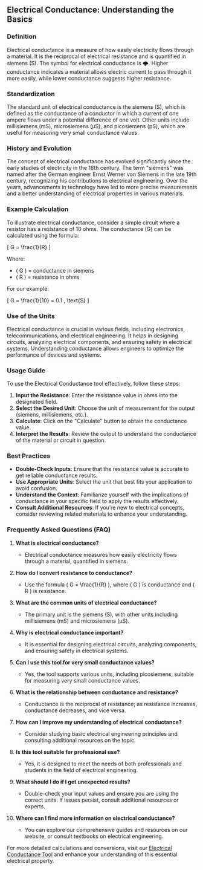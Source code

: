 ## Electrical Conductance: Understanding the Basics

### Definition
Electrical conductance is a measure of how easily electricity flows through a material. It is the reciprocal of electrical resistance and is quantified in siemens (S). The symbol for electrical conductance is 🌩️. Higher conductance indicates a material allows electric current to pass through it more easily, while lower conductance suggests higher resistance.

### Standardization
The standard unit of electrical conductance is the siemens (S), which is defined as the conductance of a conductor in which a current of one ampere flows under a potential difference of one volt. Other units include millisiemens (mS), microsiemens (µS), and picosiemens (pS), which are useful for measuring very small conductance values.

### History and Evolution
The concept of electrical conductance has evolved significantly since the early studies of electricity in the 18th century. The term "siemens" was named after the German engineer Ernst Werner von Siemens in the late 19th century, recognizing his contributions to electrical engineering. Over the years, advancements in technology have led to more precise measurements and a better understanding of electrical properties in various materials.

### Example Calculation
To illustrate electrical conductance, consider a simple circuit where a resistor has a resistance of 10 ohms. The conductance (G) can be calculated using the formula:

\[ G = \frac{1}{R} \]

Where:
- \( G \) = conductance in siemens
- \( R \) = resistance in ohms

For our example:

\[ G = \frac{1}{10} = 0.1 \, \text{S} \]

### Use of the Units
Electrical conductance is crucial in various fields, including electronics, telecommunications, and electrical engineering. It helps in designing circuits, analyzing electrical components, and ensuring safety in electrical systems. Understanding conductance allows engineers to optimize the performance of devices and systems.

### Usage Guide
To use the Electrical Conductance tool effectively, follow these steps:
1. **Input the Resistance**: Enter the resistance value in ohms into the designated field.
2. **Select the Desired Unit**: Choose the unit of measurement for the output (siemens, millisiemens, etc.).
3. **Calculate**: Click on the "Calculate" button to obtain the conductance value.
4. **Interpret the Results**: Review the output to understand the conductance of the material or circuit in question.

### Best Practices
- **Double-Check Inputs**: Ensure that the resistance value is accurate to get reliable conductance results.
- **Use Appropriate Units**: Select the unit that best fits your application to avoid confusion.
- **Understand the Context**: Familiarize yourself with the implications of conductance in your specific field to apply the results effectively.
- **Consult Additional Resources**: If you’re new to electrical concepts, consider reviewing related materials to enhance your understanding.

### Frequently Asked Questions (FAQ)

1. **What is electrical conductance?**
   - Electrical conductance measures how easily electricity flows through a material, quantified in siemens.

2. **How do I convert resistance to conductance?**
   - Use the formula \( G = \frac{1}{R} \), where \( G \) is conductance and \( R \) is resistance.

3. **What are the common units of electrical conductance?**
   - The primary unit is the siemens (S), with other units including millisiemens (mS) and microsiemens (µS).

4. **Why is electrical conductance important?**
   - It is essential for designing electrical circuits, analyzing components, and ensuring safety in electrical systems.

5. **Can I use this tool for very small conductance values?**
   - Yes, the tool supports various units, including picosiemens, suitable for measuring very small conductance values.

6. **What is the relationship between conductance and resistance?**
   - Conductance is the reciprocal of resistance; as resistance increases, conductance decreases, and vice versa.

7. **How can I improve my understanding of electrical conductance?**
   - Consider studying basic electrical engineering principles and consulting additional resources on the topic.

8. **Is this tool suitable for professional use?**
   - Yes, it is designed to meet the needs of both professionals and students in the field of electrical engineering.

9. **What should I do if I get unexpected results?**
   - Double-check your input values and ensure you are using the correct units. If issues persist, consult additional resources or experts.

10. **Where can I find more information on electrical conductance?**
    - You can explore our comprehensive guides and resources on our website, or consult textbooks on electrical engineering.

For more detailed calculations and conversions, visit our [Electrical Conductance Tool](https://www.inayam.co/unit-converter/electrical_conductance) and enhance your understanding of this essential electrical property.